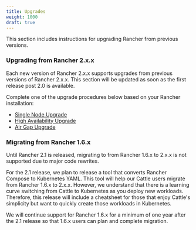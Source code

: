 ```yaml
---
title: Upgrades
weight: 1000
draft: true
---
```


This section includes instructions for upgrading Rancher from previous versions.

### Upgrading from Rancher 2.x.x

Each new version of Rancher 2.x.x supports upgrades from previous versions of Rancher 2.x.x.  This section will be updated as soon as the first release post 2.0 is available.

Complete one of the upgrade procedures below based on your Rancher installation:

- [Single Node Upgrade](./single-node-upgrade/)
- [High Availability Upgrade](./ha-server-upgrade)
- [Air Gap Upgrade](./air-gap-upgrade)

### Migrating from Rancher 1.6.x

Until Rancher 2.1 is released, migrating to from Rancher 1.6.x to 2.x.x is not supported due to major code rewrites.

For the 2.1 release, we plan to release a tool that converts Rancher Compose to Kubernetes YAML.  This tool will help our Cattle users migrate from Rancher 1.6.x to 2.x.x.  However, we understand that there is a learning curve switching from Cattle to Kubernetes as you deploy new workloads. Therefore, this release will include a cheatsheet for those that enjoy Cattle's simplicity but want to quickly create those workloads in Kubernetes.

We will continue support for Rancher 1.6.x for a minimum of one year after the 2.1 release so that 1.6.x users can plan and complete migration.
